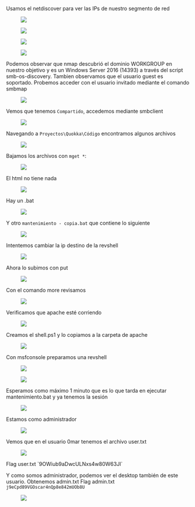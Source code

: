 Usamos el netdiscover para ver las IPs de nuestro segmento de red
<figure>
<img src="./attachments/fig1.png" />
<figcaption></figcaption>
</figure>

<figure>
<img src="./attachments/fig2.png" />
<figcaption></figcaption>
</figure>
<figure>
<img src="./attachments/fig3.png" />
<figcaption></figcaption>
</figure>
<figure>
<img src="./attachments/fig4.png" />
<figcaption></figcaption>
</figure>
Podemos observar que nmap descubrió el dominio WORKGROUP en nuestro objetivo y es un Windows Server 2016 (14393) a través del script smb-os-discovery. Tambien observamos que el usuario guest es soportado. Probemos acceder con el usuario invitado mediante el comando smbmap
<figure>
<img src="./attachments/fig5.png" />
<figcaption></figcaption>
</figure>

Vemos que tenemos `Compartido`, accedemos mediante smbclient
<figure>
<img src="./attachments/fig6.png" />
<figcaption></figcaption>
</figure>

Navegando a `Proyectos\Quokka\Código` encontramos algunos archivos

<figure>
<img src="./attachments/fig7.png" />
<figcaption></figcaption>
</figure>

Bajamos los archivos con `mget *`:
<figure>
<img src="./attachments/fig8.png" />
<figcaption></figcaption>
</figure>

El html no tiene nada
<figure>
<img src="./attachments/fig9.png" />
<figcaption></figcaption>
</figure>

Hay un .bat
<figure>
<img src="./attachments/fig10.png" />
<figcaption></figcaption>
</figure>

Y otro `mantenimiento - copia.bat` que contiene lo siguiente
<figure>
<img src="./attachments/fig11.png" />
<figcaption></figcaption>
</figure>

Intentemos cambiar la ip destino de la revshell
<figure>
<img src="./attachments/fig11a.png" />
<figcaption></figcaption>
</figure>

Ahora lo subimos con put
<figure>
<img src="./attachments/fig11b.png" />
<figcaption></figcaption>
</figure>

Con el comando more revisamos
<figure>
<img src="./attachments/fig11c.png" />
<figcaption></figcaption>
</figure>

Verificamos que apache esté corriendo
<figure>
<img src="./attachments/fig12a.png" />
<figcaption></figcaption>
</figure>

Creamos el shell.ps1 y lo copiamos a la carpeta de apache
<figure>
<img src="./attachments/fig12b.png" />
<figcaption></figcaption>
</figure>


Con msfconsole preparamos una revshell
<figure>
<img src="./attachments/fig13.png" />
<figcaption></figcaption>
</figure>
<figure>
<img src="./attachments/fig14.png" />
<figcaption></figcaption>
</figure>
Esperamos como máximo 1 minuto que es lo que tarda en ejecutar mantenimiento.bat y ya tenemos la sesión
<figure>
<img src="./attachments/fig15.png" />
<figcaption></figcaption>
</figure>

Estamos como administrador
<figure>
<img src="./attachments/fig16.png" />
<figcaption></figcaption>
</figure>

Vemos que en el usuario 0mar tenemos el archivo user.txt
<figure>
<img src="./attachments/fig17.png" />
<figcaption></figcaption>
</figure>
Flag user.txt `9OWiub9aDwcULNxs4w80W63Jl`

Y como somos administrador, podemos ver el desktop también de este usuario. Obtenemos admin.txt
Flag admin.txt `j9eCpd89VGOscar4nQp8e842mUOb8U`
<figure>
<img src="./attachments/fig18.png" />
<figcaption></figcaption>
</figure>
